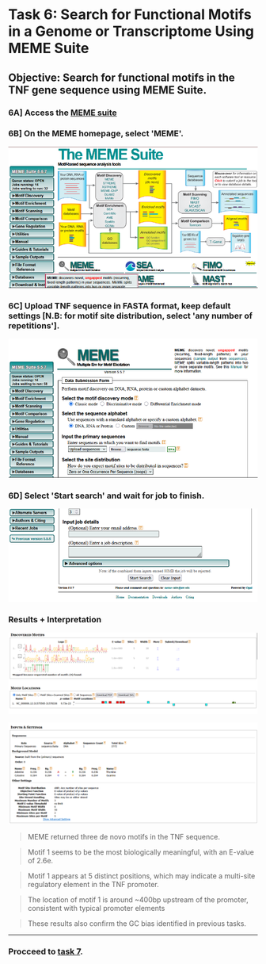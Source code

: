 # Task 6: Search for Functional Motifs in a Genome or Transcriptome Using MEME Suite

## Objective: Search for functional motifs in the TNF gene sequence using MEME Suite.

### 6A] Access the [MEME suite](https://meme-suite.org/meme/)

### 6B] On the MEME homepage, select 'MEME'.

![](Screenshots/6A1.png)

### 6C] Upload TNF sequence in FASTA format, keep default settings [N.B: for motif site distribution, select 'any number of repetitions'].

![](Screenshots/6A2.png)

### 6D] Select 'Start search' and wait for job to finish.

![](Screenshots/6A3.png)

### Results + Interpretation

![](Screenshots/6Res1.png)

![](Screenshots/6Res2.png)

> MEME returned three de novo motifs in the TNF sequence.

> Motif 1 seems to be the most biologically meaningful, with an E-value of 2.6e.

> Motif 1 appears at 5 distinct positions, which may indicate a multi-site regulatory element in the TNF promoter.

> The location of motif 1 is around ~400bp upstream of the promoter, consistent with typical promoter elements

> These results also confirm the GC bias identified in previous tasks.

---

### Procceed to [task 7](Task7.md).
